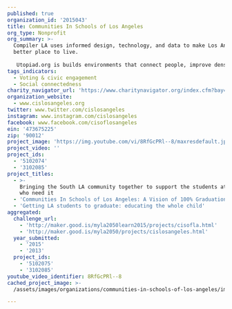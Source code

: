 ```yaml
---
published: true
organization_id: '2015043'
title: Communities In Schools of Los Angeles
org_type: Nonprofit
org_summary: >-
  Compiler LA uses informed design, technology, and data to make Los Angeles a
  better place to live.
   
   Utopiad.org is builds environments that connect people, improve density and walkability, and encourage sustainability.
tags_indicators:
  - Voting & civic engagement
  - Social connectedness
charity_navigator_url: 'https://www.charitynavigator.org/index.cfm?bay=search.profile&ein=473675225'
organization_website:
  - www.cislosangeles.org
twitter: www.twitter.com/cislosangeles
instagram: www.instagram.com/cislosangeles
facebook: www.facebook.com/cisoflosangeles
ein: '473675225'
zip: '90012'
project_image: 'https://img.youtube.com/vi/8RfGcPRl--8/maxresdefault.jpg'
project_video: ''
project_ids:
  - '5102074'
  - '3102085'
project_titles:
  - >-
    Bringing the South LA community together to support the students at Santee
    who need it
  - 'Communities In Schools of Los Angeles: A Vision of 100% Graduation in LAUSD'
  - 'Getting LA students to graduate: educating the whole child'
aggregated:
  challenge_url:
    - 'http://maker.good.is/myla2050learn2015/projects/cisofla.html'
    - 'http://maker.good.is/myla2050/projects/cislosangeles.html'
  year_submitted:
    - '2015'
    - '2013'
  project_ids:
    - '5102075'
    - '3102085'
youtube_video_identifier: 8RfGcPRl--8
cached_project_image: >-
  /assets/images/organizations/communities-in-schools-of-los-angeles/img.youtube.com/vi/8RfGcPRl--8/maxresdefault.jpg

---
```

